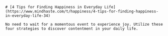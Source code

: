 
    # [4 Tips for Finding Happiness in Everyday Life](https://www.mindhaste.com/t/happiness/4-tips-for-finding-happiness-in-everyday-life-34)

    No need to wait for a momentous event to experience joy. Utilize these four strategies to discover contentment in your daily life.
    